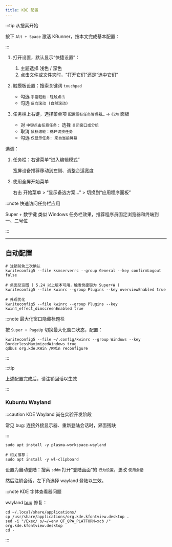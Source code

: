 ```yaml
---
title: KDE 配置
---
```


:::tip 从搜索开始

按下 `Alt + Space` 激活 KRunner，按本文完成基本配置：

:::

1. 打开设置，默认显示“快捷设置”：
   1. 主题选择 浅色 / 深色
   2. 点击文件或文件夹时，“打开它们”还是“选中它们”
2. 触摸板设置：搜索关键词 `touchpad`

   - 勾选 `手指轻触：轻触点击`
   - 勾选 `反向滚动 (自然滚动)`

3. 任务栏上右键，选择菜单项 `配置图标任务管理器…` -> `行为` 面板

   - 对 `中键点击任意任务：` 选择 `关闭窗口或分组`
   - 取消 `鼠标滚轮：循环切换任务`
   - 勾选 `仅显示任务: 来自当前屏幕`

选调：

1. 任务栏：右键菜单“进入编辑模式”

   宽屏设备推荐移动到左侧、调整合适宽度

2. 使用全屏开始菜单

   右击 开始菜单 > “显示备选方案…” > 切换到“应用程序面板”

:::note 快速访问任务栏应用

Super + 数字键 类似 Windows 任务栏效果，推荐程序员固定浏览器和终端到一、二号位

:::

---

<!--
## Konsole 终端

```shell
printf "[General]\nName=custom\nParent=FALLBACK/\n" >> ~/.local/share/konsole/custom.profile
kwriteconfig5 --file konsolerc --group "Desktop Entry" --key DefaultProfile custom.profile
```

更改默认 Shell

    kwriteconfig5 --file ~/.local/share/konsole/custom.profile --group General --key Command /bin/zsh

自定义字体

    kwriteconfig5 --file ~/.local/share/konsole/custom.profile --group Appearance --key Font "Noto Sans Mono,16"

重启程序后生效

## KWrite

修改字体：

    kwriteconfig5 --file kwriterc --group "KTextEditor Renderer" --key Font "Noto Sans Mono,18"
 -->

## 自动配置

```shell
# 注销前免二次确认
kwriteconfig5 --file ksmserverrc --group General --key confirmLogout false

# 桌面总览图 ( 5.24 以上版本可用，触发快捷键为 Super+W )
kwriteconfig5 --file kwinrc --group Plugins --key overviewEnabled true

# 外观优化
kwriteconfig5 --file kwinrc --group Plugins --key kwin4_effect_dimscreenEnabled true
```

:::note 最大化窗口隐藏标题栏

按 `Super + PageUp` 切换最大化窗口状态，配置：

    kwriteconfig5 --file ~/.config/kwinrc --group Windows --key BorderlessMaximizedWindows true
    qdbus org.kde.KWin /KWin reconfigure

:::

:::tip

上述配置完成后，请注销回话以生效

:::

### Kubuntu Wayland

:::caution KDE Wayland 尚在实验开发阶段

常见 bug: 连接外接显示器、重新登陆会话时，界面残缺

:::

```shell
sudo apt install -y plasma-workspace-wayland

# 相关推荐：
sudo apt install -y wl-clipboard
```

设置为自动登陆：搜索 `sddm` 打开“登陆画面”的 `行为设置`，更改 `使用会话`

然后注销会话，左下角选择 wayland 登陆以生效。

:::note KDE 字体查看器问题

wayland [bug](https://bugs.kde.org/show_bug.cgi?id=439470) 修复：

```
cd ~/.local/share/applications/
cp /usr/share/applications/org.kde.kfontview.desktop .
sed -i "/Exec/ s/=/=env QT_QPA_PLATFORM=xcb /" org.kde.kfontview.desktop
cd -
```

:::

<!-- 热区设置 -->

<!--
### 推荐快捷键

```shell
# Super + I 打开设置
kwriteconfig5 --file kglobalshortcutsrc --group systemsettings.desktop --key _launch Meta+I,none,
```
-->

